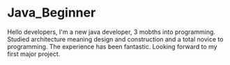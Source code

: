 # Java_Beginner
Hello developers, I'm a new java developer, 3 mobths into programming.
Studied architecture meaning design and construction and a total novice to programming. The experience has been fantastic. Looking forward to my first major project.
